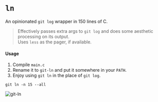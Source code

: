 # `ln`

An opinionated `git log` wrapper in 150 lines of C.

> Effectively passes extra args to `git log` and does some aesthetic processing
> on its output.  
> Uses `less` as the pager, if available.

#### Usage

1. Compile `main.c`
2. Rename it to `git-ln` and put it somewhere in your `PATH`.
3. Enjoy using `git ln` in the place of `git log`.

```
git ln -n 15 --all
```
![git-ln](https://github.com/user-attachments/assets/c1e10bf0-eb37-4376-8e5d-a5890fe66459)
